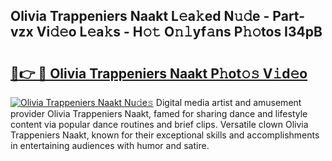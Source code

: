 ## Olivia Trappeniers Naakt L𝚎a𝚔ed N𝚞𝚍e - Part-vzx Vi𝚍𝚎o L𝚎a𝚔s - H𝚘𝚝 O𝚗𝚕yf𝚊ns P𝚑𝚘tos I34pB

# <h2><a href="http://kf27tf.oniu.top/?m=Olivia+Trappeniers+Naakt">🔗👉 🔴 Olivia Trappeniers Naakt P𝚑ot𝚘𝚜 V𝚒d𝚎o</a></h2>

[![Olivia Trappeniers Naakt Nu𝚍e𝚜](https://i.imgur.com/0qMVB7G.gif)](http://kf27tf.oniu.top/?m=Olivia+Trappeniers+Naakt)
Digital media artist and amusement provider Olivia Trappeniers Naakt, famed for sharing dance and lifestyle content via popular dance routines and brief clips. Versatile clown Olivia Trappeniers Naakt, known for their exceptional skills and accomplishments in entertaining audiences with humor and satire.  
